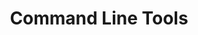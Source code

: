 ---
title: "Command Line Tools"
nav_order: 3
parent: "Reference"
has_children: true
permalink: /docs/reference/tools
---